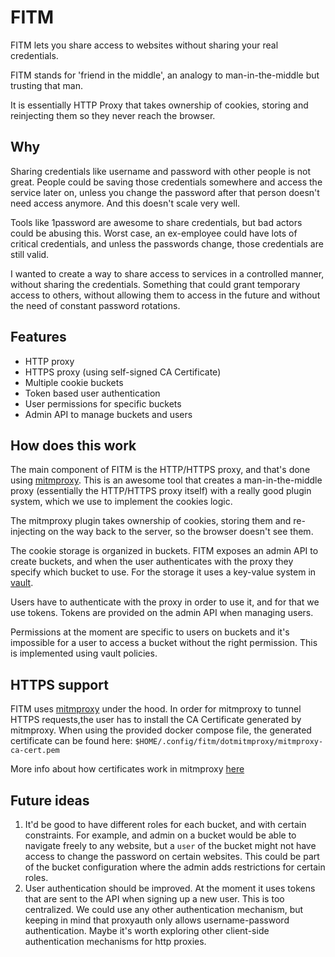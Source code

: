# FITM

FITM lets you share access to websites without sharing your real credentials.

FITM stands for 'friend in the middle', an analogy to man-in-the-middle but trusting that man.

It is essentially HTTP Proxy that takes ownership of cookies, storing and reinjecting them so they never reach the browser.

## Why

Sharing credentials like username and password with other people is not great. People could be saving those credentials somewhere and access the service later on, unless you change the password after that person doesn't need access anymore. And this doesn't scale very well.

Tools like 1password are awesome to share credentials, but bad actors could be abusing this. Worst case, an ex-employee could have lots of critical credentials, and unless the passwords change, those credentials are still valid.

I wanted to create a way to share access to services in a controlled manner, without sharing the credentials. Something that could grant temporary access to others, without allowing them to access in the future and without the need of constant password rotations.

## Features

- HTTP proxy
- HTTPS proxy (using self-signed CA Certificate)
- Multiple cookie buckets
- Token based user authentication
- User permissions for specific buckets
- Admin API to manage buckets and users


## How does this work

The main component of FITM is the HTTP/HTTPS proxy, and that's done using [mitmproxy](https://mitmproxy.org/). This is an awesome tool that creates a man-in-the-middle proxy (essentially the HTTP/HTTPS proxy itself) with a really good plugin system, which we use to implement the cookies logic.

The mitmproxy plugin takes ownership of cookies, storing them and re-injecting on the way back to the server, so the browser doesn't see them.

The cookie storage is organized in buckets. FITM exposes an admin API to create buckets, and when the user authenticates with the proxy they specify which bucket to use. For the storage it uses a key-value system in [vault](https://www.vaultproject.io/).

Users have to authenticate with the proxy in order to use it, and for that we use tokens. Tokens are provided on the admin API when managing users.

Permissions at the moment are specific to users on buckets and it's impossible for a user to access a bucket without the right permission. This is implemented using vault policies.

## HTTPS support

FITM uses [mitmproxy](https://mitmproxy.org/) under the hood. In order for mitmproxy to tunnel HTTPS requests,the user
has to install the CA Certificate generated by mitmproxy. When using the provided docker compose file, the generated
certificate can be found here: `$HOME/.config/fitm/dotmitmproxy/mitmproxy-ca-cert.pem`

More info about how certificates work in mitmproxy [here](https://docs.mitmproxy.org/stable/concepts-certificates/)

## Future ideas

1. It'd be good to have different roles for each bucket, and with certain constraints. For example, and admin on a bucket would be able to navigate freely to any website, but a `user` of the bucket might not have access to change the password on certain websites. This could be part of the bucket configuration where the admin adds restrictions for certain roles.
2. User authentication should be improved. At the moment it uses tokens that are sent to the API when signing up a new user. This is too centralized. We could use any other authentication mechanism, but keeping in mind that proxyauth only allows username-password authentication. Maybe it's worth exploring other client-side authentication mechanisms for http proxies.
